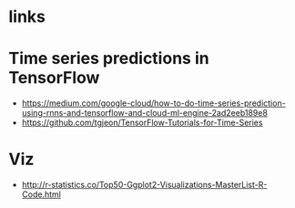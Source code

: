# links

# Time series predictions in TensorFlow
- <https://medium.com/google-cloud/how-to-do-time-series-prediction-using-rnns-and-tensorflow-and-cloud-ml-engine-2ad2eeb189e8>
- <https://github.com/tgjeon/TensorFlow-Tutorials-for-Time-Series>

# Viz
- http://r-statistics.co/Top50-Ggplot2-Visualizations-MasterList-R-Code.html
